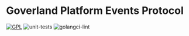 # Goverland Platform Events Protocol

<a href="https://github.com/goverland-labs/goverland-platform-events?tab=License-1-ov-file" rel="nofollow"><img src="https://img.shields.io/badge/license-GPL%202-blue" alt="GPL" style="max-width:100%;"></a>
![unit-tests](https://github.com/goverland-labs/goverland-platform-events/workflows/unit-tests/badge.svg)
![golangci-lint](https://github.com/goverland-labs/goverland-platform-events/workflows/golangci-lint/badge.svg)


